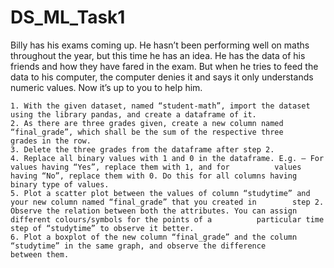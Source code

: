 # DS_ML_Task1
Billy has his exams coming up. He hasn’t been performing well on maths throughout the year, but this time he has an idea. He has the data of his friends and how they have fared in the exam. But when he tries to feed the data to his computer, the computer denies it and says it only understands numeric values. Now it’s up to you to help him. 

    1. With the given dataset, named “student-math”, import the dataset using the library pandas, and create a dataframe of it.
    2. As there are three grades given, create a new column named “final_grade”, which shall be the sum of the respective three        grades in the row.
    3. Delete the three grades from the dataframe after step 2.
    4. Replace all binary values with 1 and 0 in the dataframe. E.g. – For values having “Yes”, replace them with 1, and for          values having “No”, replace them with 0. Do this for all columns having binary type of values.
    5. Plot a scatter plot between the values of column “studytime” and your new column named “final_grade” that you created in        step 2. Observe the relation between both the attributes. You can assign different colours/symbols for the points of a          particular time step of “studytime” to observe it better.
    6. Plot a boxplot of the new column “final_grade” and the column “studytime” in the same graph, and observe the difference        between them. 
